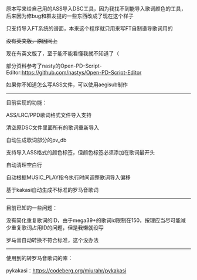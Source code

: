 原本写来给自己用的ASS导入DSC工具，因为我找不到能导入歌词颜色的工具，后来因为修bug和群友提的一些东西改成了现在这个样子

只支持导入FT系统的谱面，本来这个程序就只用来写FT自制谱导歌词用的

~~没有英文版，原因同上~~

现在有英文版了，至于能不能看懂我就不知道了（

部分资料参考了nasty的Open-PD-Script-Editor:https://github.com/nastys/Open-PD-Script-Editor

如果你不知道怎么写ASS文件，可以使用aegisub制作

------------------------------------------

目前实现的功能：

ASS/LRC/PPD歌词格式文件导入支持

清空原DSC文件里面所有的歌词重新导入

自动生成歌词部分的pv_db

支持导入ASS格式的颜色标签，但颜色标签必须添加在歌词最开头

自动清理空白行

自动根据MUSIC_PLAY指令执行时间调整歌词导入偏移

基于kakasi自动生成不标准的罗马音歌词

------------------------------------------
目前已知的一些问题：

没有简化重复歌词的ID，由于mega39+的歌词id限制在150，按理应当尽可能减少重复歌词占用ID的问题，~~但是我懒就没写~~

罗马音自动转换不符合标准，这个没办法

------------------------------------------
使用到的转罗马音歌词的库：

pykakasi：https://codeberg.org/miurahr/pykakasi


